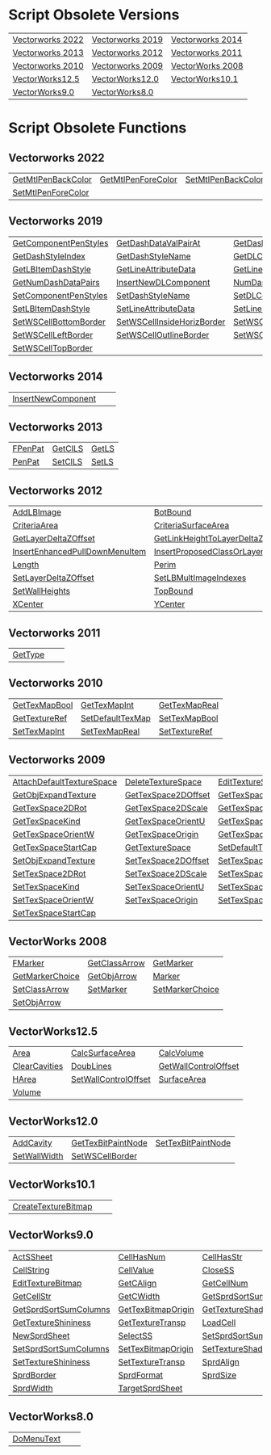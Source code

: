 # Script Obsolete Versions

| | | |
|---|---|---|
| [Vectorworks 2022](#vectorworks-2022)| [Vectorworks 2019](#vectorworks-2019)| [Vectorworks 2014](#vectorworks-2014)|
| [Vectorworks 2013](#vectorworks-2013)| [Vectorworks 2012](#vectorworks-2012)| [Vectorworks 2011](#vectorworks-2011)|
| [Vectorworks 2010](#vectorworks-2010)| [Vectorworks 2009](#vectorworks-2009)| [VectorWorks 2008](#vectorworks-2008)|
| [VectorWorks12.5](#vectorworks125)| [VectorWorks12.0](#vectorworks120)| [VectorWorks10.1](#vectorworks101)|
| [VectorWorks9.0](#vectorworks90)| [VectorWorks8.0](#vectorworks80)
# Script Obsolete Functions


## Vectorworks 2022
| | | |
|---|---|---|
| [GetMtlPenBackColor](Functions/GetMtlPenBackColor.md) | [GetMtlPenForeColor](Functions/GetMtlPenForeColor.md) | [SetMtlPenBackColor](Functions/SetMtlPenBackColor.md) |
| [SetMtlPenForeColor](Functions/SetMtlPenForeColor.md) 

## Vectorworks 2019
| | | |
|---|---|---|
| [GetComponentPenStyles](Functions/GetComponentPenStyles.md) | [GetDashDataValPairAt](Functions/GetDashDataValPairAt.md) | [GetDashStyle](Functions/GetDashStyle.md) |
| [GetDashStyleIndex](Functions/GetDashStyleIndex.md) | [GetDashStyleName](Functions/GetDashStyleName.md) | [GetDLComponentPenStyles](Functions/GetDLComponentPenStyles.md) |
| [GetLBItemDashStyle](Functions/GetLBItemDashStyle.md) | [GetLineAttributeData](Functions/GetLineAttributeData.md) | [GetLineStyleChoice](Functions/GetLineStyleChoice.md) |
| [GetNumDashDataPairs](Functions/GetNumDashDataPairs.md) | [InsertNewDLComponent](Functions/InsertNewDLComponent.md) | [NumDashStyles](Functions/NumDashStyles.md) |
| [SetComponentPenStyles](Functions/SetComponentPenStyles.md) | [SetDashStyleName](Functions/SetDashStyleName.md) | [SetDLComponentPenStyles](Functions/SetDLComponentPenStyles.md) |
| [SetLBItemDashStyle](Functions/SetLBItemDashStyle.md) | [SetLineAttributeData](Functions/SetLineAttributeData.md) | [SetLineStyleChoice](Functions/SetLineStyleChoice.md) |
| [SetWSCellBottomBorder](Functions/SetWSCellBottomBorder.md) | [SetWSCellInsideHorizBorder](Functions/SetWSCellInsideHorizBorder.md) | [SetWSCellInsideVertBorder](Functions/SetWSCellInsideVertBorder.md) |
| [SetWSCellLeftBorder](Functions/SetWSCellLeftBorder.md) | [SetWSCellOutlineBorder](Functions/SetWSCellOutlineBorder.md) | [SetWSCellRightBorder](Functions/SetWSCellRightBorder.md) |
| [SetWSCellTopBorder](Functions/SetWSCellTopBorder.md) 

## Vectorworks 2014
| | | |
|---|---|---|
| [InsertNewComponent](Functions/InsertNewComponent.md) 

## Vectorworks 2013
| | | |
|---|---|---|
| [FPenPat](Functions/FPenPat.md) | [GetClLS](Functions/GetClLS.md) | [GetLS](Functions/GetLS.md) |
| [PenPat](Functions/PenPat.md) | [SetClLS](Functions/SetClLS.md) | [SetLS](Functions/SetLS.md) |


## Vectorworks 2012
| | | |
|---|---|---|
| [AddLBImage](Functions/AddLBImage.md) | [BotBound](Functions/BotBound.md) | [CreateIconPushButton](Functions/CreateIconPushButton.md) |
| [CriteriaArea](Functions/CriteriaArea.md) | [CriteriaSurfaceArea](Functions/CriteriaSurfaceArea.md) | [CriteriaVolume](Functions/CriteriaVolume.md) |
| [GetLayerDeltaZOffset](Functions/GetLayerDeltaZOffset.md) | [GetLinkHeightToLayerDeltaZ](Functions/GetLinkHeightToLayerDeltaZ.md) | [HWallHeight](Functions/HWallHeight.md) |
| [InsertEnhancedPullDownMenuItem](Functions/InsertEnhancedPullDownMenuItem.md) | [InsertProposedClassOrLayerItem](Functions/InsertProposedClassOrLayerItem.md) | [LeftBound](Functions/LeftBound.md) |
| [Length](Functions/Length.md) | [Perim](Functions/Perim.md) | [RightBound](Functions/RightBound.md) |
| [SetLayerDeltaZOffset](Functions/SetLayerDeltaZOffset.md) | [SetLBMultImageIndexes](Functions/SetLBMultImageIndexes.md) | [SetLinkHeightToLayerDeltaZ](Functions/SetLinkHeightToLayerDeltaZ.md) |
| [SetWallHeights](Functions/SetWallHeights.md) | [TopBound](Functions/TopBound.md) | [WallHeight](Functions/WallHeight.md) |
| [XCenter](Functions/XCenter.md) | [YCenter](Functions/YCenter.md) | [ZCenter](Functions/ZCenter.md) |


## Vectorworks 2011
| | | |
|---|---|---|
| [GetType](Functions/GetType.md) 

## Vectorworks 2010
| | | |
|---|---|---|
| [GetTexMapBool](Functions/GetTexMapBool.md) | [GetTexMapInt](Functions/GetTexMapInt.md) | [GetTexMapReal](Functions/GetTexMapReal.md) |
| [GetTextureRef](Functions/GetTextureRef.md) | [SetDefaultTexMap](Functions/SetDefaultTexMap.md) | [SetTexMapBool](Functions/SetTexMapBool.md) |
| [SetTexMapInt](Functions/SetTexMapInt.md) | [SetTexMapReal](Functions/SetTexMapReal.md) | [SetTextureRef](Functions/SetTextureRef.md) |


## Vectorworks 2009
| | | |
|---|---|---|
| [AttachDefaultTextureSpace](Functions/AttachDefaultTextureSpace.md) | [DeleteTextureSpace](Functions/DeleteTextureSpace.md) | [EditTextureSpace](Functions/EditTextureSpace.md) |
| [GetObjExpandTexture](Functions/GetObjExpandTexture.md) | [GetTexSpace2DOffset](Functions/GetTexSpace2DOffset.md) | [GetTexSpace2DRadius](Functions/GetTexSpace2DRadius.md) |
| [GetTexSpace2DRot](Functions/GetTexSpace2DRot.md) | [GetTexSpace2DScale](Functions/GetTexSpace2DScale.md) | [GetTexSpaceEndCap](Functions/GetTexSpaceEndCap.md) |
| [GetTexSpaceKind](Functions/GetTexSpaceKind.md) | [GetTexSpaceOrientU](Functions/GetTexSpaceOrientU.md) | [GetTexSpaceOrientV](Functions/GetTexSpaceOrientV.md) |
| [GetTexSpaceOrientW](Functions/GetTexSpaceOrientW.md) | [GetTexSpaceOrigin](Functions/GetTexSpaceOrigin.md) | [GetTexSpacePartID](Functions/GetTexSpacePartID.md) |
| [GetTexSpaceStartCap](Functions/GetTexSpaceStartCap.md) | [GetTextureSpace](Functions/GetTextureSpace.md) | [SetDefaultTextureSpace](Functions/SetDefaultTextureSpace.md) |
| [SetObjExpandTexture](Functions/SetObjExpandTexture.md) | [SetTexSpace2DOffset](Functions/SetTexSpace2DOffset.md) | [SetTexSpace2DRadius](Functions/SetTexSpace2DRadius.md) |
| [SetTexSpace2DRot](Functions/SetTexSpace2DRot.md) | [SetTexSpace2DScale](Functions/SetTexSpace2DScale.md) | [SetTexSpaceEndCap](Functions/SetTexSpaceEndCap.md) |
| [SetTexSpaceKind](Functions/SetTexSpaceKind.md) | [SetTexSpaceOrientU](Functions/SetTexSpaceOrientU.md) | [SetTexSpaceOrientV](Functions/SetTexSpaceOrientV.md) |
| [SetTexSpaceOrientW](Functions/SetTexSpaceOrientW.md) | [SetTexSpaceOrigin](Functions/SetTexSpaceOrigin.md) | [SetTexSpacePartID](Functions/SetTexSpacePartID.md) |
| [SetTexSpaceStartCap](Functions/SetTexSpaceStartCap.md) 

## VectorWorks 2008
| | | |
|---|---|---|
| [FMarker](Functions/FMarker.md) | [GetClassArrow](Functions/GetClassArrow.md) | [GetMarker](Functions/GetMarker.md) |
| [GetMarkerChoice](Functions/GetMarkerChoice.md) | [GetObjArrow](Functions/GetObjArrow.md) | [Marker](Functions/Marker.md) |
| [SetClassArrow](Functions/SetClassArrow.md) | [SetMarker](Functions/SetMarker.md) | [SetMarkerChoice](Functions/SetMarkerChoice.md) |
| [SetObjArrow](Functions/SetObjArrow.md) 

## VectorWorks12.5
| | | |
|---|---|---|
| [Area](Functions/Area.md) | [CalcSurfaceArea](Functions/CalcSurfaceArea.md) | [CalcVolume](Functions/CalcVolume.md) |
| [ClearCavities](Functions/ClearCavities.md) | [DoubLines](Functions/DoubLines.md) | [GetWallControlOffset](Functions/GetWallControlOffset.md) |
| [HArea](Functions/HArea.md) | [SetWallControlOffset](Functions/SetWallControlOffset.md) | [SurfaceArea](Functions/SurfaceArea.md) |
| [Volume](Functions/Volume.md) 

## VectorWorks12.0
| | | |
|---|---|---|
| [AddCavity](Functions/AddCavity.md) | [GetTexBitPaintNode](Functions/GetTexBitPaintNode.md) | [SetTexBitPaintNode](Functions/SetTexBitPaintNode.md) |
| [SetWallWidth](Functions/SetWallWidth.md) | [SetWSCellBorder](Functions/SetWSCellBorder.md) 

## VectorWorks10.1
| | | |
|---|---|---|
| [CreateTextureBitmap](Functions/CreateTextureBitmap.md) 

## VectorWorks9.0
| | | |
|---|---|---|
| [ActSSheet](Functions/ActSSheet.md) | [CellHasNum](Functions/CellHasNum.md) | [CellHasStr](Functions/CellHasStr.md) |
| [CellString](Functions/CellString.md) | [CellValue](Functions/CellValue.md) | [CloseSS](Functions/CloseSS.md) |
| [EditTextureBitmap](Functions/EditTextureBitmap.md) | [GetCAlign](Functions/GetCAlign.md) | [GetCellNum](Functions/GetCellNum.md) |
| [GetCellStr](Functions/GetCellStr.md) | [GetCWidth](Functions/GetCWidth.md) | [GetSprdSortSum](Functions/GetSprdSortSum.md) |
| [GetSprdSortSumColumns](Functions/GetSprdSortSumColumns.md) | [GetTexBitmapOrigin](Functions/GetTexBitmapOrigin.md) | [GetTextureShader](Functions/GetTextureShader.md) |
| [GetTextureShininess](Functions/GetTextureShininess.md) | [GetTextureTransp](Functions/GetTextureTransp.md) | [LoadCell](Functions/LoadCell.md) |
| [NewSprdSheet](Functions/NewSprdSheet.md) | [SelectSS](Functions/SelectSS.md) | [SetSprdSortSum](Functions/SetSprdSortSum.md) |
| [SetSprdSortSumColumns](Functions/SetSprdSortSumColumns.md) | [SetTexBitmapOrigin](Functions/SetTexBitmapOrigin.md) | [SetTextureShader](Functions/SetTextureShader.md) |
| [SetTextureShininess](Functions/SetTextureShininess.md) | [SetTextureTransp](Functions/SetTextureTransp.md) | [SprdAlign](Functions/SprdAlign.md) |
| [SprdBorder](Functions/SprdBorder.md) | [SprdFormat](Functions/SprdFormat.md) | [SprdSize](Functions/SprdSize.md) |
| [SprdWidth](Functions/SprdWidth.md) | [TargetSprdSheet](Functions/TargetSprdSheet.md) 

## VectorWorks8.0
| | | |
|---|---|---|
| [DoMenuText](Functions/DoMenuText.md) 
